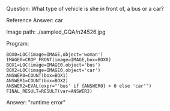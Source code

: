 Question: What type of vehicle is she in front of, a bus or a car?

Reference Answer: car

Image path: ./sampled_GQA/n24526.jpg

Program:

```
BOX0=LOC(image=IMAGE,object='woman')
IMAGE0=CROP_FRONT(image=IMAGE,box=BOX0)
BOX1=LOC(image=IMAGE0,object='bus')
BOX2=LOC(image=IMAGE0,object='car')
ANSWER0=COUNT(box=BOX1)
ANSWER1=COUNT(box=BOX2)
ANSWER2=EVAL(expr="'bus' if {ANSWER0} > 0 else 'car'")
FINAL_RESULT=RESULT(var=ANSWER2)
```
Answer: "runtime error"

